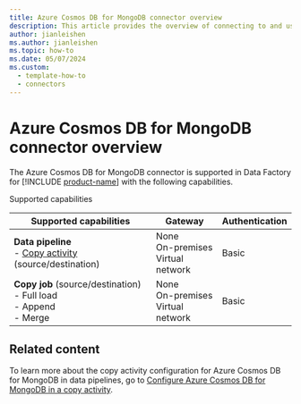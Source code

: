 ```yaml
---
title: Azure Cosmos DB for MongoDB connector overview
description: This article provides the overview of connecting to and using Azure Cosmos DB for MongoDB data in Data Factory.
author: jianleishen
ms.author: jianleishen
ms.topic: how-to
ms.date: 05/07/2024
ms.custom:
  - template-how-to
  - connectors
---
```


# Azure Cosmos DB for MongoDB connector overview

The Azure Cosmos DB for MongoDB connector is supported in Data Factory for [!INCLUDE [product-name](../includes/product-name.md)] with the following capabilities.

Supported capabilities

| Supported capabilities| Gateway | Authentication|
|---------| --------| --------|
| **Data pipeline**<br>- [Copy activity](connector-azure-cosmos-db-for-mongodb-copy-activity.md) (source/destination)      |None<br> On-premises<br> Virtual network |Basic |
| **Copy job** (source/destination) <br>- Full load<br>- Append <br>- Merge|None<br> On-premises<br> Virtual network |Basic |

## Related content

To learn more about the copy activity configuration for Azure Cosmos DB for MongoDB in data pipelines, go to [Configure Azure Cosmos DB for MongoDB in a copy activity](connector-azure-cosmos-db-for-mongodb-copy-activity.md).
